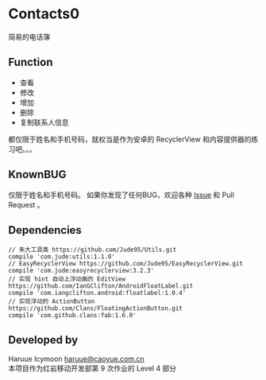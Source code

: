 # Contacts0
简易的电话簿

## Function
* 查看
* 修改
* 增加
* 删除
* 复制联系人信息

都仅限于姓名和手机号码，就权当是作为安卓的 RecyclerView 和内容提供器的练习吧。。。

## KnownBUG
仅限于姓名和手机号码。
如果你发现了任何BUG，欢迎各种 [Issue](https://github.com/haruue/Contacts0/issues) 和 Pull Request 。

## Dependencies
```
// 朱大工具类 https://github.com/Jude95/Utils.git
compile 'com.jude:utils:1.1.0'
// EasyRecyclerView https://github.com/Jude95/EasyRecyclerView.git
compile 'com.jude:easyrecyclerview:3.2.3'
// 实现 hint 自动上浮动画的 EditView https://github.com/IanGClifton/AndroidFloatLabel.git
compile 'com.iangclifton.android:floatlabel:1.0.4'
// 实现浮动的 ActionButton https://github.com/Clans/FloatingActionButton.git
compile 'com.github.clans:fab:1.6.0'
```

## Developed by
Haruue Icymoon <haruue@caoyue.com.cn>    
本项目作为红岩移动开发部第 9 次作业的 Level 4 部分

<!--
* * * * * * * * * * * * * * * * * * * * * * * *
* REDROCK-TEAM HOMEWORK 9 (20151212)          *
* Level 4 - Contacts                          *
* Author:  Haruue Icymoon                     *
* Time:    Fri Dec 18 23:45:04 CST 2015       *
* Website: http://www.caoyue.com.cn/          *
* * * * * * * * * * * * * * * * * * * * * * * *
-->

